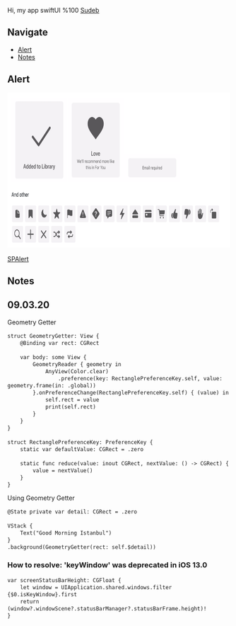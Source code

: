 Hi, my app swiftUI %100 [Sudeb](https://apps.apple.com/us/app/sudeb/id1494667688) 

## Navigate

- [Alert](#alert)
- [Notes](#notes)

## Alert

<img src="https://github.com/mkalayci35/swiftUI/blob/master/assets/SPAlert.png" height="350">

[SPAlert](https://github.com/ivanvorobei/SPAlert)


## Notes
## 09.03.20
Geometry Getter
``` 
struct GeometryGetter: View {
    @Binding var rect: CGRect

    var body: some View {
        GeometryReader { geometry in
            AnyView(Color.clear)
                .preference(key: RectanglePreferenceKey.self, value: geometry.frame(in: .global))
        }.onPreferenceChange(RectanglePreferenceKey.self) { (value) in
            self.rect = value
            print(self.rect)
        }
    }
}

struct RectanglePreferenceKey: PreferenceKey {
    static var defaultValue: CGRect = .zero

    static func reduce(value: inout CGRect, nextValue: () -> CGRect) {
        value = nextValue()
    }
}

```
Using  Geometry Getter
```
@State private var detail: CGRect = .zero

VStack {
    Text("Good Morning Istanbul")
}
.background(GeometryGetter(rect: self.$detail))
```
### How to resolve: 'keyWindow' was deprecated in iOS 13.0

``` 
var screenStatusBarHeight: CGFloat {
    let window = UIApplication.shared.windows.filter {$0.isKeyWindow}.first
    return (window?.windowScene?.statusBarManager?.statusBarFrame.height)!
}
```
